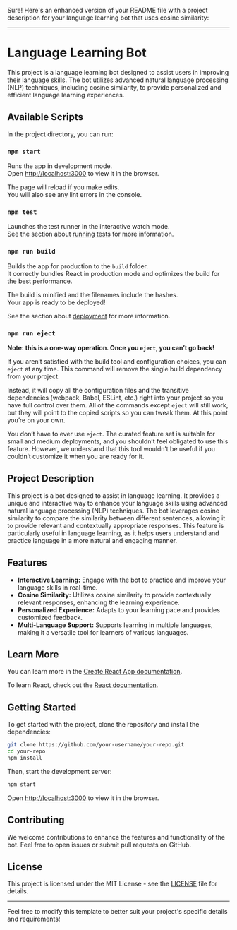 Sure! Here's an enhanced version of your README file with a project description for your language learning bot that uses cosine similarity:

---

# Language Learning Bot

This project is a language learning bot designed to assist users in improving their language skills. The bot utilizes advanced natural language processing (NLP) techniques, including cosine similarity, to provide personalized and efficient language learning experiences.

## Available Scripts

In the project directory, you can run:

### `npm start`

Runs the app in development mode.<br />
Open [http://localhost:3000](http://localhost:3000) to view it in the browser.

The page will reload if you make edits.<br />
You will also see any lint errors in the console.

### `npm test`

Launches the test runner in the interactive watch mode.<br />
See the section about [running tests](https://facebook.github.io/create-react-app/docs/running-tests) for more information.

### `npm run build`

Builds the app for production to the `build` folder.<br />
It correctly bundles React in production mode and optimizes the build for the best performance.

The build is minified and the filenames include the hashes.<br />
Your app is ready to be deployed!

See the section about [deployment](https://facebook.github.io/create-react-app/docs/deployment) for more information.

### `npm run eject`

**Note: this is a one-way operation. Once you `eject`, you can’t go back!**

If you aren’t satisfied with the build tool and configuration choices, you can `eject` at any time. This command will remove the single build dependency from your project.

Instead, it will copy all the configuration files and the transitive dependencies (webpack, Babel, ESLint, etc.) right into your project so you have full control over them. All of the commands except `eject` will still work, but they will point to the copied scripts so you can tweak them. At this point you’re on your own.

You don’t have to ever use `eject`. The curated feature set is suitable for small and medium deployments, and you shouldn’t feel obligated to use this feature. However, we understand that this tool wouldn’t be useful if you couldn’t customize it when you are ready for it.

## Project Description

This project is a bot designed to assist in language learning. It provides a unique and interactive way to enhance your language skills using advanced natural language processing (NLP) techniques. The bot leverages cosine similarity to compare the similarity between different sentences, allowing it to provide relevant and contextually appropriate responses. This feature is particularly useful in language learning, as it helps users understand and practice language in a more natural and engaging manner.

## Features

- **Interactive Learning:** Engage with the bot to practice and improve your language skills in real-time.
- **Cosine Similarity:** Utilizes cosine similarity to provide contextually relevant responses, enhancing the learning experience.
- **Personalized Experience:** Adapts to your learning pace and provides customized feedback.
- **Multi-Language Support:** Supports learning in multiple languages, making it a versatile tool for learners of various languages.

## Learn More

You can learn more in the [Create React App documentation](https://facebook.github.io/create-react-app/docs/getting-started).

To learn React, check out the [React documentation](https://reactjs.org/).

## Getting Started

To get started with the project, clone the repository and install the dependencies:

```bash
git clone https://github.com/your-username/your-repo.git
cd your-repo
npm install
```

Then, start the development server:

```bash
npm start
```

Open [http://localhost:3000](http://localhost:3000) to view it in the browser.

## Contributing

We welcome contributions to enhance the features and functionality of the bot. Feel free to open issues or submit pull requests on GitHub.

## License

This project is licensed under the MIT License - see the [LICENSE](LICENSE) file for details.

---

Feel free to modify this template to better suit your project's specific details and requirements!
